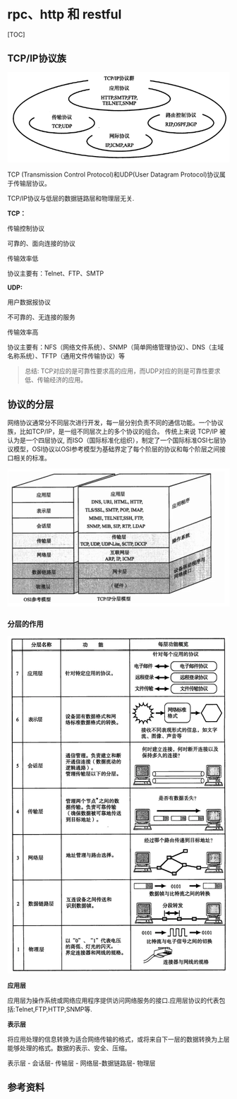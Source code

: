 # rpc、http 和 restful 





[TOC]

## TCP/IP协议族

![img](./img\v2-3e1ff699008afcd62da9e3341c4c9fbe_720w.webp)

TCP (Transmission Control Protocol)和UDP(User Datagram Protocol)协议属于传输层协议。

TCP/IP协议与低层的数据链路层和物理层无关.

**TCP：**

传输控制协议

可靠的、面向连接的协议

传输效率低

协议主要有：Telnet、FTP、SMTP

**UDP:** 

用户数据报协议

不可靠的、无连接的服务

传输效率高

协议主要有：NFS（网络文件系统）、SNMP（简单网络管理协议）、DNS（主域名称系统）、TFTP（通用文件传输协议）等

> 总结: TCP对应的是可靠性要求高的应用，而UDP对应的则是可靠性要求低、传输经济的应用。

## 协议的分层

网络协议通常分不同层次进行开发，每一层分别负责不同的通信功能。一个协议族，比如TCP/IP，是一组不同层次上的多个协议的组合。 传统上来说 TCP/IP 被认为是一个四层协议, 而ISO（国际标准化组织），制定了一个国际标准OSI七层协议模型，OSI协议以OSI参考模型为基础界定了每个阶层的协议和每个阶层之间接口相关的标准。

![image-20230416221921594](.\img\image-20230416221921594.png)

### **分层的作用**

![img](.\img\v2-4f0d5f94dbc6103b807da5dc1bb23478_720w.webp)



**应用层**

应用层为操作系统或网络应用程序提供访问网络服务的接口.应用层协议的代表包括:Telnet,FTP,HTTP,SNMP等.

**表示层**

将应用处理的信息转换为适合网络传输的格式，或将来自下一层的数据转换为上层能够处理的格式。数据的表示、安全、压缩。



表示层 - 会话层- 传输层 - 网络层-数据链路层- 物理层 

## 参考资料

[1]: https://zhuanlan.zhihu.com/p/33889997

